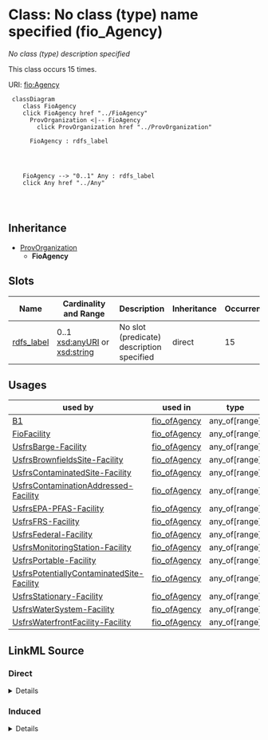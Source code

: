 

# Class: No class (type) name specified (fio_Agency)


_No class (type) description specified_






This class occurs 15 times.


URI: [fio:Agency](http://sawgraph.spatialai.org/v1/fio#Agency)






```mermaid
 classDiagram
    class FioAgency
    click FioAgency href "../FioAgency"
      ProvOrganization <|-- FioAgency
        click ProvOrganization href "../ProvOrganization"
      
      FioAgency : rdfs_label
        
          
    
    
    FioAgency --> "0..1" Any : rdfs_label
    click Any href "../Any"

        
      
```





## Inheritance
* [ProvOrganization](../classes/ProvOrganization.md)
    * **FioAgency**



## Slots

| Name | Cardinality and Range | Description | Inheritance | Occurrences |
| ---  | --- | --- | --- | --- |
| [rdfs_label](../slots/rdfs_label.md) | 0..1 <br/> [xsd:anyURI](http://www.w3.org/2001/XMLSchema#anyURI)&nbsp;or&nbsp;<br />[xsd:string](http://www.w3.org/2001/XMLSchema#string) | No slot (predicate) description specified <br/>  | direct | 15 |





## Usages

| used by | used in | type | used |
| ---  | --- | --- | --- |
| [B1](../classes/B1.md) | [fio_ofAgency](../slots/fio_ofAgency.md) | any_of[range] | [FioAgency](../classes/FioAgency.md) |
| [FioFacility](../classes/FioFacility.md) | [fio_ofAgency](../slots/fio_ofAgency.md) | any_of[range] | [FioAgency](../classes/FioAgency.md) |
| [UsfrsBarge-Facility](../classes/UsfrsBarge-Facility.md) | [fio_ofAgency](../slots/fio_ofAgency.md) | any_of[range] | [FioAgency](../classes/FioAgency.md) |
| [UsfrsBrownfieldsSite-Facility](../classes/UsfrsBrownfieldsSite-Facility.md) | [fio_ofAgency](../slots/fio_ofAgency.md) | any_of[range] | [FioAgency](../classes/FioAgency.md) |
| [UsfrsContaminatedSite-Facility](../classes/UsfrsContaminatedSite-Facility.md) | [fio_ofAgency](../slots/fio_ofAgency.md) | any_of[range] | [FioAgency](../classes/FioAgency.md) |
| [UsfrsContaminationAddressed-Facility](../classes/UsfrsContaminationAddressed-Facility.md) | [fio_ofAgency](../slots/fio_ofAgency.md) | any_of[range] | [FioAgency](../classes/FioAgency.md) |
| [UsfrsEPA-PFAS-Facility](../classes/UsfrsEPA-PFAS-Facility.md) | [fio_ofAgency](../slots/fio_ofAgency.md) | any_of[range] | [FioAgency](../classes/FioAgency.md) |
| [UsfrsFRS-Facility](../classes/UsfrsFRS-Facility.md) | [fio_ofAgency](../slots/fio_ofAgency.md) | any_of[range] | [FioAgency](../classes/FioAgency.md) |
| [UsfrsFederal-Facility](../classes/UsfrsFederal-Facility.md) | [fio_ofAgency](../slots/fio_ofAgency.md) | any_of[range] | [FioAgency](../classes/FioAgency.md) |
| [UsfrsMonitoringStation-Facility](../classes/UsfrsMonitoringStation-Facility.md) | [fio_ofAgency](../slots/fio_ofAgency.md) | any_of[range] | [FioAgency](../classes/FioAgency.md) |
| [UsfrsPortable-Facility](../classes/UsfrsPortable-Facility.md) | [fio_ofAgency](../slots/fio_ofAgency.md) | any_of[range] | [FioAgency](../classes/FioAgency.md) |
| [UsfrsPotentiallyContaminatedSite-Facility](../classes/UsfrsPotentiallyContaminatedSite-Facility.md) | [fio_ofAgency](../slots/fio_ofAgency.md) | any_of[range] | [FioAgency](../classes/FioAgency.md) |
| [UsfrsStationary-Facility](../classes/UsfrsStationary-Facility.md) | [fio_ofAgency](../slots/fio_ofAgency.md) | any_of[range] | [FioAgency](../classes/FioAgency.md) |
| [UsfrsWaterSystem-Facility](../classes/UsfrsWaterSystem-Facility.md) | [fio_ofAgency](../slots/fio_ofAgency.md) | any_of[range] | [FioAgency](../classes/FioAgency.md) |
| [UsfrsWaterfrontFacility-Facility](../classes/UsfrsWaterfrontFacility-Facility.md) | [fio_ofAgency](../slots/fio_ofAgency.md) | any_of[range] | [FioAgency](../classes/FioAgency.md) |











## LinkML Source

<!-- TODO: investigate https://stackoverflow.com/questions/37606292/how-to-create-tabbed-code-blocks-in-mkdocs-or-sphinx -->

### Direct

<details>

```yaml
name: fio_Agency
conforms_to: No schema conformance document specified
annotations:
  count:
    tag: count
    value: 15
description: No class (type) description specified
title: No class (type) name specified
from_schema: fio-kg
rank: 1000
is_a: prov_Organization
slots:
- rdfs_label
slot_usage:
  rdfs_label:
    name: rdfs_label
    annotations:
      string:
        tag: string
        value: 15
class_uri: fio:Agency

```
</details>

### Induced

<details>

```yaml
name: fio_Agency
conforms_to: No schema conformance document specified
annotations:
  count:
    tag: count
    value: 15
description: No class (type) description specified
title: No class (type) name specified
from_schema: fio-kg
rank: 1000
is_a: prov_Organization
slot_usage:
  rdfs_label:
    name: rdfs_label
    annotations:
      string:
        tag: string
        value: 15
attributes:
  rdfs_label:
    name: rdfs_label
    annotations:
      string:
        tag: string
        value: 15
    description: No slot (predicate) description specified
    title: No slot (predicate) name specified
    examples:
    - object:
        example_object: 'Agriculture: Agricultural Research Service'
        example_object_type: string
        example_predicate: rdfs:label
        example_subject: fio:d.Agency.C1017
        example_subject_type: prov_Organization
    - object:
        example_object: 'Agriculture: Agricultural Research Service'
        example_object_type: string
        example_predicate: rdfs:label
        example_subject: fio:d.Agency.C1017
        example_subject_type: fio_Agency
    - object:
        example_object: Soybean Farming
        example_object_type: string
        example_predicate: rdfs:label
        example_subject: naics:NAICS-IndustryCode-11111
        example_subject_type: naics_NAICS-IndustryCode
    - object:
        example_object: Soybean Farming
        example_object_type: string
        example_predicate: rdfs:label
        example_subject: naics:NAICS-IndustryCode-11111
        example_subject_type: naics_NAICS-Industry
    - object:
        example_object: Soybean Farming
        example_object_type: string
        example_predicate: rdfs:label
        example_subject: naics:NAICS-IndustryCode-11111
        example_subject_type: owl_Thing
    - object:
        example_object: Soybean Farming
        example_object_type: string
        example_predicate: rdfs:label
        example_subject: naics:NAICS-IndustryCode-11111
        example_subject_type: fio_Industry
    - object:
        example_object: Soybean Farming
        example_object_type: string
        example_predicate: rdfs:label
        example_subject: naics:NAICS-IndustryCode-11111
        example_subject_type: owl_NamedIndividual
    - object:
        example_object: Oilseed and Grain Farming
        example_object_type: string
        example_predicate: rdfs:label
        example_subject: naics:NAICS-IndustryGroup-1111
        example_subject_type: naics_NAICS-IndustryGroup
    - object:
        example_object: Agriculture, Forestry, Fishing and Hunting
        example_object_type: string
        example_predicate: rdfs:label
        example_subject: naics:NAICS-IndustrySector-11
        example_subject_type: naics_NAICS-IndustrySector
    - object:
        example_object: Crop Production
        example_object_type: string
        example_predicate: rdfs:label
        example_subject: naics:NAICS-IndustrySubsector-111
        example_subject_type: naics_NAICS-IndustrySubsector
    - object:
        example_object: PRATT & WHITNEY
        example_object_type: string
        example_predicate: rdfs:label
        example_subject: usfrsdata:d.FRS-Facility.110000314204
        example_subject_type: usfrs_Stationary-Facility
    - object:
        example_object: PRATT & WHITNEY
        example_object_type: string
        example_predicate: rdfs:label
        example_subject: usfrsdata:d.FRS-Facility.110000314204
        example_subject_type: usfrs_FRS-Facility
    - object:
        example_object: PRATT & WHITNEY
        example_object_type: string
        example_predicate: rdfs:label
        example_subject: usfrsdata:d.FRS-Facility.110000314204
        example_subject_type: fio_Facility
    - object:
        example_object: PRATT & WHITNEY
        example_object_type: string
        example_predicate: rdfs:label
        example_subject: usfrsdata:d.FRS-Facility.110000314204
        example_subject_type: __b1
    - object:
        example_object: COOPER WIRING DEVICES
        example_object_type: string
        example_predicate: rdfs:label
        example_subject: usfrsdata:d.FRS-Facility.110000314222
        example_subject_type: usfrs_EPA-PFAS-Facility
    - object:
        example_object: NASA JOHN H. GLENN RESEARCH CENTER - LEWIS FIELD
        example_object_type: string
        example_predicate: rdfs:label
        example_subject: usfrsdata:d.FRS-Facility.110000387714
        example_subject_type: usfrs_Federal-Facility
    - object:
        example_object: BEHR DAYTON THERMAL SYSTEM VOC PLUME
        example_object_type: string
        example_predicate: rdfs:label
        example_subject: usfrsdata:d.FRS-Facility.110000394635
        example_subject_type: usfrs_ContaminatedSite-Facility
    - object:
        example_object: NALCO CHEMICAL COMPANY
        example_object_type: string
        example_predicate: rdfs:label
        example_subject: usfrsdata:d.FRS-Facility.110000888585
        example_subject_type: usfrs_PotentiallyContaminatedSite-Facility
    - object:
        example_object: BEALL MANUFACTURING
        example_object_type: string
        example_predicate: rdfs:label
        example_subject: usfrsdata:d.FRS-Facility.110001347490
        example_subject_type: usfrs_BrownfieldsSite-Facility
    - object:
        example_object: DAYSPRING ASSISTED LIVING AND CARE
        example_object_type: string
        example_predicate: rdfs:label
        example_subject: usfrsdata:d.FRS-Facility.110006216415
        example_subject_type: usfrs_WaterSystem-Facility
    - object:
        example_object: BOWERS LANDFILL
        example_object_type: string
        example_predicate: rdfs:label
        example_subject: usfrsdata:d.FRS-Facility.110009304485
        example_subject_type: usfrs_ContaminationAddressed-Facility
    - object:
        example_object: RETRIEV TECHNOLOGIES INC
        example_object_type: string
        example_predicate: rdfs:label
        example_subject: usfrsdata:d.FRS-Facility.110009668243
        example_subject_type: usfrs_Barge-Facility
    - object:
        example_object: REGIONAL OFFICE BUILDING
        example_object_type: string
        example_predicate: rdfs:label
        example_subject: usfrsdata:d.FRS-Facility.110020787013
        example_subject_type: usfrs_MonitoringStation-Facility
    - object:
        example_object: DOUG GOTT & SONS, INC.
        example_object_type: string
        example_predicate: rdfs:label
        example_subject: usfrsdata:d.FRS-Facility.110046118330
        example_subject_type: usfrs_Portable-Facility
    - object:
        example_object: AGRIUM TERMINAL
        example_object_type: string
        example_predicate: rdfs:label
        example_subject: usfrsdata:d.FRS-Facility.110063004323
        example_subject_type: usfrs_WaterfrontFacility-Facility
    from_schema: fio-kg
    rank: 1000
    domain: rdfs_label
    slot_uri: rdfs:label
    alias: rdfs_label
    owner: fio_Agency
    domain_of:
    - __b1
    - fio_Agency
    - fio_Facility
    - fio_Industry
    - naics_NAICS-Industry
    - naics_NAICS-IndustryCode
    - naics_NAICS-IndustryGroup
    - naics_NAICS-IndustrySector
    - naics_NAICS-IndustrySubsector
    - owl_NamedIndividual
    - owl_Thing
    - prov_Organization
    - usfrs_Barge-Facility
    - usfrs_BrownfieldsSite-Facility
    - usfrs_ContaminatedSite-Facility
    - usfrs_ContaminationAddressed-Facility
    - usfrs_EPA-PFAS-Facility
    - usfrs_FRS-Facility
    - usfrs_Federal-Facility
    - usfrs_MonitoringStation-Facility
    - usfrs_Portable-Facility
    - usfrs_PotentiallyContaminatedSite-Facility
    - usfrs_Stationary-Facility
    - usfrs_WaterSystem-Facility
    - usfrs_WaterfrontFacility-Facility
    range: Any
    any_of:
    - range: uri
    - range: string
class_uri: fio:Agency

```
</details>